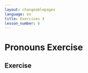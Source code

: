 ```yaml
---
layout: changeablepages
language: en
title: Exercises 3
lesson_number: 6
---
```


# Pronouns Exercise

## Exercise
<div id="dropdownExerciseContainer01"></div>

<link rel="stylesheet" href="custom-styles.css">

<script src="exercise.js"></script>
<script>
    document.addEventListener('DOMContentLoaded', function() {
        const language = '{{ page.language }}'; // Get the language from the front matter

        const sentences01 = [
            'Yo soy MetroMan = __ sir MetroMan',
            'Tú no fuiste = __ gonip nek',
            'El animal es de él = Animaleon sir __os',
            'Ella no dijo eso = __ seyip astel nek',
            '(Ello) tiene una casa = __ habir yereon',
            'Nosotros iremos = __ gonib',
            'Ustedes comen = __ namnir',
            'Ellos hicieron esto = __ agdipe astel',
            'La casa es de ellas = Yereon sir __os',
            'Ellos (animales) comen comida = __ namnir namnemeon'
        ];
        const correctAnswers01 = ['Aye', 'Yu', 'O', 'A', 'Eo', 'Saye', 'Siyu', 'So', 'Sa', 'Seo'];
        const options01 = ['Aye', 'Yu', 'O', 'A', 'Eo', 'Saye', 'Siyu', 'So', 'Sa', 'Seo'];

        generateExercise(
            'dropdownExerciseContainer01',
            sentences01,
            correctAnswers01,
            options01,
            language
        );
    });
</script>

